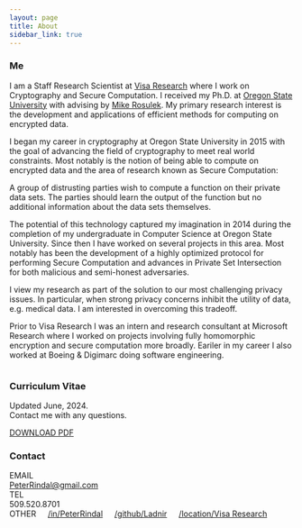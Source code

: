 ```yaml
---
layout: page
title: About
sidebar_link: true
---
```


### Me
<p>
    I am a Staff Research Scientist at <a href="https://usa.visa.com/about-visa/visa-research.html">Visa Research</a> where 
    I work on Cryptography and Secure Computation. I received my Ph.D. at  <a href="http://oregonstate.edu">Oregon State University</a> with advising by <a class="aIntro" href="http://web.engr.oregonstate.edu/~rosulekm/">Mike Rosulek</a>. My primary research interest is the development and applications of efficient methods for computing on encrypted data.
</p>


<p>I began my career in cryptography at Oregon State University in 2015 with the goal of advancing the field of cryptography to meet real world constraints. Most notably is the notion of being able to compute on encrypted data and the area of research known as Secure Computation:</p>
<p class="message">A group of distrusting parties wish to compute a function on their private data sets. The parties should learn the output of the function but no additional information about the data sets themselves.</p>

<p>The potential of this technology captured my imagination in 2014 during the completion of my undergraduate in Computer Science at Oregon State University. Since then I have worked on several projects in this area. Most notably has been the development of a highly optimized protocol for performing Secure Computation and advances in Private Set Intersection for both malicious and semi-honest adversaries.</p>

<p>I view my research as part of the solution to our most challenging privacy issues. In particular, when strong privacy concerns inhibit the utility of data, e.g. medical data. I am interested in overcoming this tradeoff.</p>

<p>Prior to Visa Research I was an intern and research consultant at Microsoft Research where I worked on projects involving fully homomorphic encryption and secure computation more broadly. Eariler in my career I also worked at Boeing & Digimarc doing software engineering.</p>

<div class="row">
            <div class="six columns padright2">
                <div id="res">
                    <h3>Curriculum Vitae</h3>
                    <p class="rescont">
                        Updated June, 2024.<br>
                        Contact me with any questions.
                    </p>
                    <a href="cv/cv_4.pdf">
                        <div class="button">DOWNLOAD PDF</div>
                    </a>
                </div>
            </div>
            <div class="four columns padleft">
                <div id="contact">
                    <h3 class="contactpad">Contact</h3>
                    <div class="sansserif email">EMAIL</div>
                    <div class="email2"><a href="mailto:PeterRindal@gmail.com">PeterRindal@gmail.com</a></div>
                    <div class="sansserif tel">TEL</div>
                    <div class="tel2">509.520.8701</div>
                </div>
            </div>
            <div class="two columns padleft">
                <div class="sansserif social">OTHER</div>
                <div class="linkedin">
                    <a href="http://www.linkedin.com/in/peterrindal">/in/PeterRindal</a>
                </div>
                <div class="github">
                    <a href="http://github.com/ladnir">/github/Ladnir</a>
                </div>
                <div class="location">
                    <a href="https://www.google.com/maps/place/Visa+Research/@37.4262136,-122.1431343,15z/data=!4m2!3m1!1s0x0:0xfc7dc0aca48d2577?ved=2ahUKEwjN3JnR_pHfAhUkGDQIHYtKBPEQ_BIwCnoECAYQCA">/location/Visa Research</a>
                </div>
            </div>
        </div>